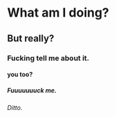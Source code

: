 # What am I doing? 
## But really?
### Fucking tell me about it.
#### you too? 
##### Fuuuuuuuck me.
###### Ditto. 

